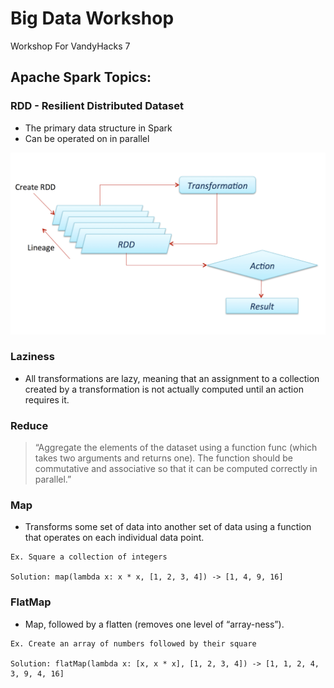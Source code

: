 # Big Data Workshop

Workshop For VandyHacks 7

## Apache Spark Topics: 

### RDD - Resilient Distributed Dataset

- The primary data structure in Spark
- Can be operated on in parallel

<p align="center">
	<img src = "res.jpg"/>
</p>

### Laziness

- All transformations are lazy, meaning that an assignment to a collection created by a transformation is not actually computed until an action requires it. 

### Reduce

> “Aggregate the elements of the dataset using a function func (which takes two arguments and returns one). The function should be commutative and associative so that it can be computed correctly in parallel.”

### Map

- Transforms some set of data into another set of data using a function that operates on each individual data point.

```
Ex. Square a collection of integers

Solution: map(lambda x: x * x, [1, 2, 3, 4]) -> [1, 4, 9, 16]
```

### FlatMap

- Map, followed by a flatten (removes one level of “array-ness”). 

```
Ex. Create an array of numbers followed by their square

Solution: flatMap(lambda x: [x, x * x], [1, 2, 3, 4]) -> [1, 1, 2, 4, 3, 9, 4, 16]
```
